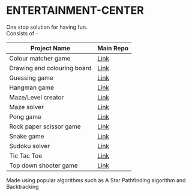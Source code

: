 # ENTERTAINMENT-CENTER

One stop solution for having fun. <br/>
Consists of - 

| Project Name  | Main Repo |
| ------------- | ------------- |
| Colour matcher game | <a href="https://github.com/XDRAGON2002/Pokedex" target="_blank">Link</a> |
| Drawing and colouring board | <a href="https://github.com/XDRAGON2002/Pokedex" target="_blank">Link</a> |
| Guessing game | <a href="https://github.com/XDRAGON2002/Pokedex" target="_blank">Link</a> |
| Hangman game | <a href="https://github.com/XDRAGON2002/Snake-Game" target="_blank">Link</a> |
| Maze/Level creator | <a href="https://github.com/XDRAGON2002/Lost-Dictionary" target="_blank">Link</a> |
| Maze solver | <a href="https://github.com/XDRAGON2002/Random-Gradient-Generator" target="_blank">Link</a> |
| Pong game | <a href="https://github.com/XDRAGON2002/Losty-s-Library" target="_blank">Link</a> |
| Rock paper scissor game | <a href="https://github.com/XDRAGON2002/Magic-Note" target="_blank">Link</a> |
| Snake game | <a href="https://github.com/XDRAGON2002/myShop" target="_blank">Link</a> |
| Sudoku solver | <a href="https://github.com/XDRAGON2002/Losty-s-Library" target="_blank">Link</a> |
| Tic Tac Toe | <a href="https://github.com/XDRAGON2002/Magic-Note" target="_blank">Link</a> |
| Top down shooter game | <a href="https://github.com/XDRAGON2002/myShop" target="_blank">Link</a> |

Made using popular algorithms such as A Star Pathfinding algorithm and Backtracking
